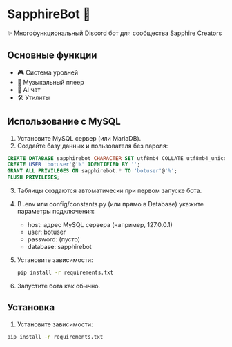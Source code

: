 # SapphireBot 🤖

✨ Многофункциональный Discord бот для сообщества Sapphire Creators

## Основные функции
- 🎮 Система уровней
- 🎵 Музыкальный плеер
- 🤖 AI чат
- 🛠️ Утилиты

## Использование с MySQL

1. Установите MySQL сервер (или MariaDB).
2. Создайте базу данных и пользователя без пароля:

```sql
CREATE DATABASE sapphirebot CHARACTER SET utf8mb4 COLLATE utf8mb4_unicode_ci;
CREATE USER 'botuser'@'%' IDENTIFIED BY '';
GRANT ALL PRIVILEGES ON sapphirebot.* TO 'botuser'@'%';
FLUSH PRIVILEGES;
```

3. Таблицы создаются автоматически при первом запуске бота.

4. В .env или config/constants.py (или прямо в Database) укажите параметры подключения:
   - host: адрес MySQL сервера (например, 127.0.0.1)
   - user: botuser
   - password: (пусто)
   - database: sapphirebot

5. Установите зависимости:
   ```bash
   pip install -r requirements.txt
   ```

6. Запустите бота как обычно.

## Установка
1. Установите зависимости:
```bash
pip install -r requirements.txt
```